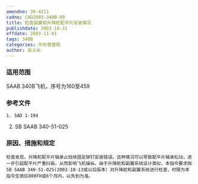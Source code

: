 ```yaml
---
amendno: 39-4211
cadno: CAD2003-340B-09
title: 检查副翼和升降舵配平片安装情况
publishdate: 2003-10-31
effdate: 2003-11-01
tags: 340B
categories: 华东管理局
author: 吴义长
---
```


### 适用范围 
SAAB 340B飞机，序号为160至459

<!--more-->
### 参考文件
    1. SAD 1-194 
2. SB SAAB 340-51-025 

### 原因、措施和规定 
    检查发现，升降舵配平片轴承止挡块固定铆钉安装错误。这种情况可以导致配平片轴承松动，进一步引起配平片严重抖振，从而影响飞机操纵。由于升降舵和副翼系统设计类似，本指令要求按SB SAAB 340-51-025(2003-10-13或以后版本）对升降舵和副翼系统进行检查，时限为本指令生效后800FH或6个月内，以先到为准。
